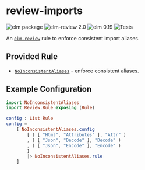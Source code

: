 # review-imports

![elm package](https://img.shields.io/elm-package/v/sparksp/elm-review-imports)
![elm-review 2.0](https://img.shields.io/badge/elm--review-2.0-%231293D8)
![elm 0.19](https://img.shields.io/badge/elm-0.19-%231293D8)
![Tests](https://github.com/sparksp/elm-review-always/workflows/Tests/badge.svg)

An [`elm-review`](https://package.elm-lang.org/packages/jfmengels/elm-review/latest/) rule to enforce consistent import aliases.

## Provided Rule

- [`NoInconsistentAliases`](https://package.elm-lang.org/packages/sparksp/elm-review-ports/latest/NoUnusedPorts) - enforce consistent aliases.

## Example Configuration

```elm
import NoInconsistentAliases
import Review.Rule exposing (Rule)

config : List Rule
config =
    [ NoInconsistentAliases.config
        [ ( [ "Html", "Attributes" ], "Attr" )
        , ( [ "Json", "Decode" ], "Decode" )
        , ( [ "Json", "Encode" ], "Encode" )
        ]
        |> NoInconsistentAliases.rule
    ]
```